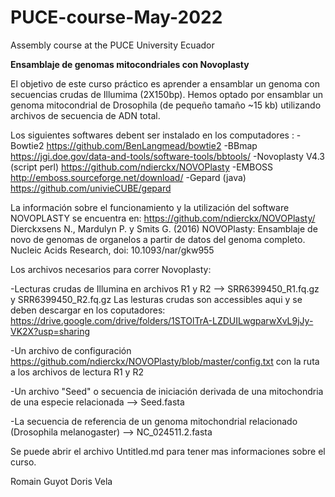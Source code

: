 # PUCE-course-May-2022
Assembly course at the PUCE University Ecuador

**Ensamblaje de genomas mitocondriales con Novoplasty**

El objetivo de este curso práctico es aprender a ensamblar un genoma con secuencias crudas de Illumima (2X150bp). Hemos optado por ensamblar un genoma mitocondrial de Drosophila (de pequeño tamaño ~15 kb) utilizando archivos de secuencia de ADN total. 

Los siguientes softwares debent ser instalado en los computadores : 
-Bowtie2 https://github.com/BenLangmead/bowtie2 
-BBmap https://jgi.doe.gov/data-and-tools/software-tools/bbtools/ 
-Novoplasty V4.3 (script perl) https://github.com/ndierckx/NOVOPlasty 
-EMBOSS http://emboss.sourceforge.net/download/ 
-Gepard (java) https://github.com/univieCUBE/gepard

La información sobre el funcionamiento y la utilización del software NOVOPLASTY se encuentra en: https://github.com/ndierckx/NOVOPlasty/ Dierckxsens N., Mardulyn P. y Smits G. (2016) NOVOPlasty: Ensamblaje de novo de genomas de organelos a partir de datos del genoma completo. Nucleic Acids Research, doi: 10.1093/nar/gkw955

Los archivos necesarios para correr Novoplasty:

-Lecturas crudas de Illumina en archivos R1 y R2 --> SRR6399450_R1.fq.gz y SRR6399450_R2.fq.gz
Las lesturas crudas son accessibles aqui y se deben descargar en los coputadores: https://drive.google.com/drive/folders/1STOlTrA-LZDUILwgparwXvL9jJy-VK2X?usp=sharing

-Un archivo de configuración https://github.com/ndierckx/NOVOPlasty/blob/master/config.txt con la ruta a los archivos de lectura R1 y R2

-Un archivo "Seed" o secuencia de iniciación derivada de una mitochondria de una especie relacionada --> Seed.fasta

-La secuencia de referencia de un genoma mitochondrial relacionado (Drosophila melanogaster) -->  NC_024511.2.fasta


Se puede abrir el archivo Untitled.md para tener mas informaciones sobre el curso.

Romain Guyot
Doris Vela
